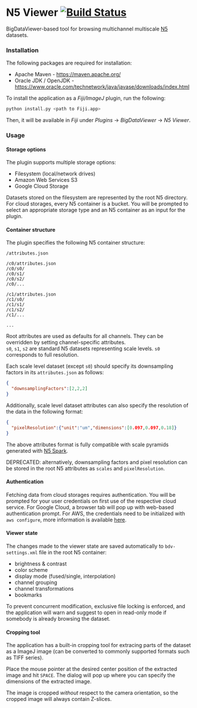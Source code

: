 # N5 Viewer [![Build Status](https://travis-ci.org/saalfeldlab/n5-viewer.svg?branch=master)](https://travis-ci.org/saalfeldlab/n5-viewer)
BigDataViewer-based tool for browsing multichannel multiscale [N5](https://github.com/saalfeldlab/n5) datasets.

### Installation
The following packages are required for installation:
* Apache Maven - https://maven.apache.org/
* Oracle JDK / OpenJDK - https://www.oracle.com/technetwork/java/javase/downloads/index.html

To install the application as a *Fiji/ImageJ* plugin, run the following:
```bash
python install.py <path to Fiji.app>
```
Then, it will be available in *Fiji* under *Plugins* -> *BigDataViewer* -> *N5 Viewer*.

### Usage

#### Storage options
The plugin supports multiple storage options:
* Filesystem (local/network drives)
* Amazon Web Services S3
* Google Cloud Storage

Datasets stored on the filesystem are represented by the root N5 directory. For cloud storages, every N5 container is a bucket. You will be prompted to select an appropriate storage type and an N5 container as an input for the plugin.

#### Container structure
The plugin specifies the following N5 container structure:

```
/attributes.json

/c0/attributes.json
/c0/s0/
/c0/s1/
/c0/s2/
/c0/...

/c1/attributes.json
/c1/s0/
/c1/s1/
/c1/s2/
/c1/...

...
```

Root attributes are used as defaults for all channels. They can be overridden by setting channel-specific attributes.<br/>
`s0`, `s1`, `s2` are standard N5 datasets representing scale levels. `s0` corresponds to full resolution.

Each scale level dataset (except `s0`) should specify its downsampling factors in its `attributes.json` as follows:
```json
{
  "downsamplingFactors":[2,2,2]
}
```

Additionally, scale level dataset attributes can also specify the resolution of the data in the following format:
```json
{
  "pixelResolution":{"unit":"um","dimensions":[0.097,0.097,0.18]}
}
```

The above attributes format is fully compatible with scale pyramids generated with [N5 Spark](https://github.com/saalfeldlab/n5-spark).

DEPRECATED: alternatively, downsampling factors and pixel resolution can be stored in the root N5 attributes as `scales` and `pixelResolution`.

#### Authentication

Fetching data from cloud storages requires authentication. You will be prompted for your user credentials on first use of the respective cloud service. For Google Cloud, a browser tab will pop up with web-based authentication prompt. For AWS, the credentials need to be initialized with `aws configure`, more information is available [here](https://docs.aws.amazon.com/cli/latest/userguide/cli-chap-getting-started.html#cli-quick-configuration).

#### Viewer state

The changes made to the viewer state are saved automatically to `bdv-settings.xml` file in the root N5 container:
* brightness & contrast
* color scheme
* display mode (fused/single, interpolation)
* channel grouping
* channel transformations
* bookmarks

To prevent concurrent modification, exclusive file locking is enforced, and the application will warn and suggest to open in read-only mode if somebody is already browsing the dataset.

#### Cropping tool

The application has a built-in cropping tool for extracing parts of the dataset as a ImageJ image (can be converted to commonly supported formats such as TIFF series).

Place the mouse pointer at the desired center position of the extracted image and hit `SPACE`. The dialog will pop up where you can specify the dimensions of the extracted image.

The image is cropped <i>without</i> respect to the camera orientation, so the cropped image will always contain Z-slices.
